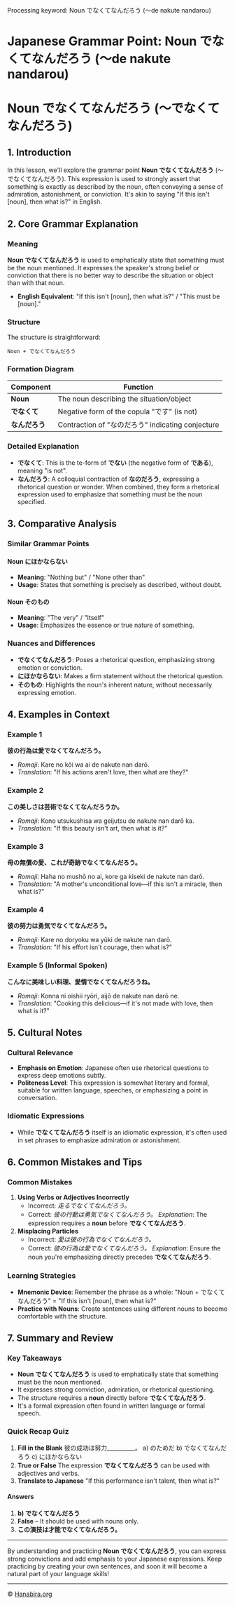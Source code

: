 Processing keyword: Noun でなくてなんだろう (〜de nakute nandarou)
# Japanese Grammar Point: Noun でなくてなんだろう (〜de nakute nandarou)
# Noun でなくてなんだろう (〜でなくてなんだろう)
## 1. Introduction
In this lesson, we'll explore the grammar point **Noun でなくてなんだろう** (〜でなくてなんだろう). This expression is used to strongly assert that something is exactly as described by the noun, often conveying a sense of admiration, astonishment, or conviction. It's akin to saying "If this isn't [noun], then what is?" in English.
## 2. Core Grammar Explanation
### Meaning
**Noun でなくてなんだろう** is used to emphatically state that something must be the noun mentioned. It expresses the speaker's strong belief or conviction that there is no better way to describe the situation or object than with that noun.
- **English Equivalent**: "If this isn't [noun], then what is?" / "This must be [noun]."
### Structure
The structure is straightforward:
```
Noun + でなくてなんだろう
```
### Formation Diagram
| Component      | Function                                   |
|----------------|--------------------------------------------|
| **Noun**       | The noun describing the situation/object   |
| **でなくて**     | Negative form of the copula "です" (is not) |
| **なんだろう**   | Contraction of "なのだろう" indicating conjecture |
### Detailed Explanation
- **でなくて**: This is the te-form of **でない** (the negative form of **である**), meaning "is not".
- **なんだろう**: A colloquial contraction of **なのだろう**, expressing a rhetorical question or wonder.
When combined, they form a rhetorical expression used to emphasize that something must be the noun specified.
## 3. Comparative Analysis
### Similar Grammar Points
#### Noun にほかならない
- **Meaning**: "Nothing but" / "None other than"
- **Usage**: States that something is precisely as described, without doubt.
#### Noun そのもの
- **Meaning**: "The very" / "Itself"
- **Usage**: Emphasizes the essence or true nature of something.
### Nuances and Differences
- **でなくてなんだろう**: Poses a rhetorical question, emphasizing strong emotion or conviction.
- **にほかならない**: Makes a firm statement without the rhetorical question.
- **そのもの**: Highlights the noun's inherent nature, without necessarily expressing emotion.
## 4. Examples in Context
### Example 1
**彼の行為は愛でなくてなんだろう。**
- *Romaji*: Kare no kōi wa ai de nakute nan darō.
- *Translation*: "If his actions aren't love, then what are they?"
### Example 2
**この美しさは芸術でなくてなんだろうか。**
- *Romaji*: Kono utsukushisa wa geijutsu de nakute nan darō ka.
- *Translation*: "If this beauty isn't art, then what is it?"
### Example 3
**母の無償の愛、これが奇跡でなくてなんだろう。**
- *Romaji*: Haha no mushō no ai, kore ga kiseki de nakute nan darō.
- *Translation*: "A mother's unconditional love—if this isn't a miracle, then what is?"
### Example 4
**彼の努力は勇気でなくてなんだろう。**
- *Romaji*: Kare no doryoku wa yūki de nakute nan darō.
- *Translation*: "If his effort isn't courage, then what is?"
### Example 5 (Informal Spoken)
**こんなに美味しい料理、愛情でなくてなんだろうね。**
- *Romaji*: Konna ni oishii ryōri, aijō de nakute nan darō ne.
- *Translation*: "Cooking this delicious—if it's not made with love, then what is it?"
## 5. Cultural Notes
### Cultural Relevance
- **Emphasis on Emotion**: Japanese often use rhetorical questions to express deep emotions subtly.
- **Politeness Level**: This expression is somewhat literary and formal, suitable for written language, speeches, or emphasizing a point in conversation.
### Idiomatic Expressions
- While **でなくてなんだろう** itself is an idiomatic expression, it's often used in set phrases to emphasize admiration or astonishment.
## 6. Common Mistakes and Tips
### Common Mistakes
1. **Using Verbs or Adjectives Incorrectly**
   - Incorrect: *走るでなくてなんだろう。*
   - Correct: *彼の行動は勇気でなくてなんだろう。*
   *Explanation*: The expression requires a **noun** before **でなくてなんだろう**.
2. **Misplacing Particles**
   - Incorrect: *愛は彼の行為でなくてなんだろう。*
   - Correct: *彼の行為は愛でなくてなんだろう。*
   *Explanation*: Ensure the noun you're emphasizing directly precedes **でなくてなんだろう**.
### Learning Strategies
- **Mnemonic Device**: Remember the phrase as a whole: "Noun + でなくてなんだろう" = "If this isn't [noun], then what is?"
- **Practice with Nouns**: Create sentences using different nouns to become comfortable with the structure.
## 7. Summary and Review
### Key Takeaways
- **Noun でなくてなんだろう** is used to emphatically state that something must be the noun mentioned.
- It expresses strong conviction, admiration, or rhetorical questioning.
- The structure requires a **noun** directly before **でなくてなんだろう**.
- It's a formal expression often found in written language or formal speech.
### Quick Recap Quiz
1. **Fill in the Blank**
   彼の成功は努力__________。
   a) のためだ
   b) でなくてなんだろう
   c) にほかならない
2. **True or False**
   The expression **でなくてなんだろう** can be used with adjectives and verbs.
3. **Translate to Japanese**
   "If this performance isn't talent, then what is?"
#### Answers
1. **b) でなくてなんだろう**
2. **False** – It should be used with nouns only.
3. **この演技は才能でなくてなんだろう。**

---
By understanding and practicing **Noun でなくてなんだろう**, you can express strong convictions and add emphasis to your Japanese expressions. Keep practicing by creating your own sentences, and soon it will become a natural part of your language skills!


---

© [Hanabira.org](https://hanabira.org)
